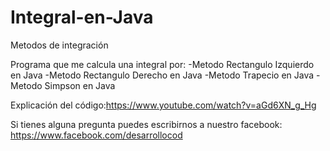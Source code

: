 # Integral-en-Java
Metodos de integración

Programa que me calcula una integral por:
-Metodo Rectangulo Izquierdo en Java
-Metodo Rectangulo Derecho en Java
-Metodo Trapecio en Java
-Metodo Simpson en Java

Explicación del código:https://www.youtube.com/watch?v=aGd6XN_g_Hg

Si tienes alguna pregunta puedes escribirnos a nuestro facebook: https://www.facebook.com/desarrollocod
